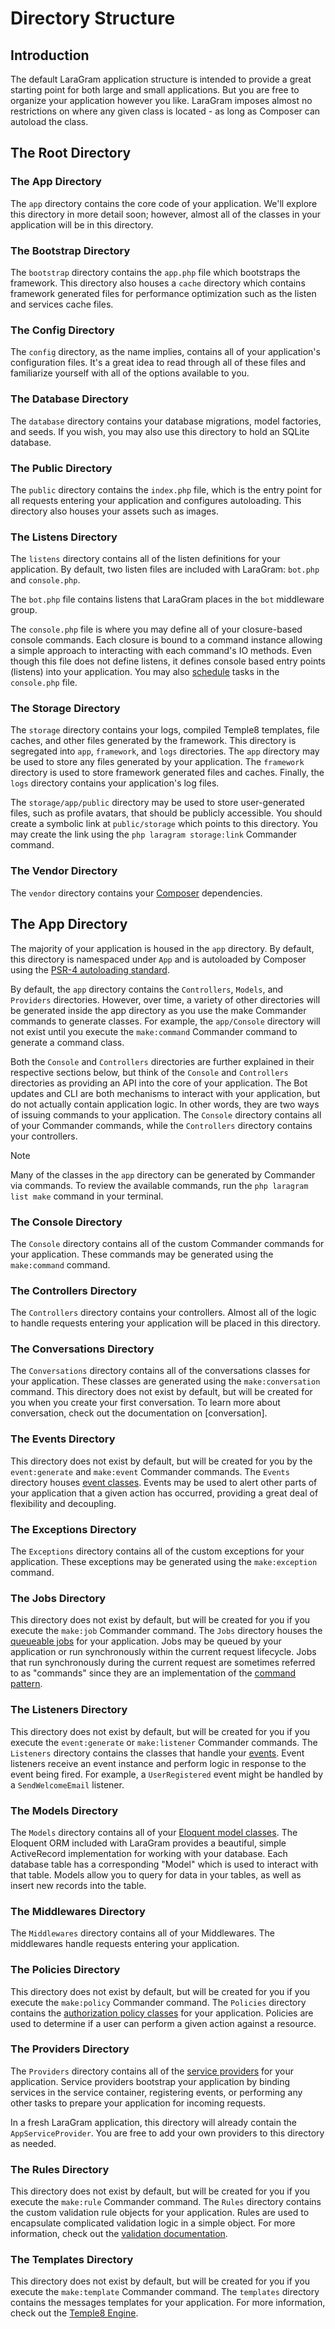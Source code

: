 # Directory Structure

<a name="introduction"></a>
## Introduction

The default LaraGram application structure is intended to provide a great starting point for both large and small applications. But you are free to organize your application however you like. LaraGram imposes almost no restrictions on where any given class is located - as long as Composer can autoload the class.

<a name="the-root-directory"></a>
## The Root Directory

<a name="the-root-app-directory"></a>
### The App Directory

The `app` directory contains the core code of your application. We'll explore this directory in more detail soon; however, almost all of the classes in your application will be in this directory.

<a name="the-bootstrap-directory"></a>
### The Bootstrap Directory

The `bootstrap` directory contains the `app.php` file which bootstraps the framework. This directory also houses a `cache` directory which contains framework generated files for performance optimization such as the listen and services cache files.

<a name="the-config-directory"></a>
### The Config Directory

The `config` directory, as the name implies, contains all of your application's configuration files. It's a great idea to read through all of these files and familiarize yourself with all of the options available to you.

<a name="the-database-directory"></a>
### The Database Directory

The `database` directory contains your database migrations, model factories, and seeds. If you wish, you may also use this directory to hold an SQLite database.

<a name="the-public-directory"></a>
### The Public Directory

The `public` directory contains the `index.php` file, which is the entry point for all requests entering your application and configures autoloading. This directory also houses your assets such as images.

<a name="the-listens-directory"></a>
### The Listens Directory

The `listens` directory contains all of the listen definitions for your application. By default, two listen files are included with LaraGram: `bot.php` and `console.php`.

The `bot.php` file contains listens that LaraGram places in the `bot` middleware group.

The `console.php` file is where you may define all of your closure-based console commands. Each closure is bound to a command instance allowing a simple approach to interacting with each command's IO methods. Even though this file does not define listens, it defines console based entry points (listens) into your application. You may also [schedule](/scheduling.md) tasks in the `console.php` file.

<a name="the-storage-directory"></a>
### The Storage Directory

The `storage` directory contains your logs, compiled Temple8 templates, file caches, and other files generated by the framework. This directory is segregated into `app`, `framework`, and `logs` directories. The `app` directory may be used to store any files generated by your application. The `framework` directory is used to store framework generated files and caches. Finally, the `logs` directory contains your application's log files.

The `storage/app/public` directory may be used to store user-generated files, such as profile avatars, that should be publicly accessible. You should create a symbolic link at `public/storage` which points to this directory. You may create the link using the `php laragram storage:link` Commander command.

<a name="the-vendor-directory"></a>
### The Vendor Directory

The `vendor` directory contains your [Composer](https://getcomposer.org) dependencies.

<a name="the-app-directory"></a>
## The App Directory

The majority of your application is housed in the `app` directory. By default, this directory is namespaced under `App` and is autoloaded by Composer using the [PSR-4 autoloading standard](https://www.php-fig.org/psr/psr-4/).

By default, the `app` directory contains the `Controllers`, `Models`, and `Providers` directories. However, over time, a variety of other directories will be generated inside the app directory as you use the make Commander commands to generate classes. For example, the `app/Console` directory will not exist until you execute the `make:command` Commander command to generate a command class.

Both the `Console` and `Controllers` directories are further explained in their respective sections below, but think of the `Console` and `Controllers` directories as providing an API into the core of your application. The Bot updates and CLI are both mechanisms to interact with your application, but do not actually contain application logic. In other words, they are two ways of issuing commands to your application. The `Console` directory contains all of your Commander commands, while the `Controllers` directory contains your controllers.

> [!NOTE]
> Many of the classes in the `app` directory can be generated by Commander via commands. To review the available commands, run the `php laragram list make` command in your terminal.

<a name="the-console-directory"></a>
### The Console Directory

The `Console` directory contains all of the custom Commander commands for your application. These commands may be generated using the `make:command` command.

<a name="the-controllers-directory"></a>
### The Controllers Directory

The `Controllers` directory contains your controllers. Almost all of the logic to handle requests entering your application will be placed in this directory.

<a name="the-conversations-directory"></a>
### The Conversations Directory

The `Conversations` directory contains all of the conversations classes for your application. These classes are generated using the `make:conversation` command. This directory does not exist by default, but will be created for you when you create your first conversation. To learn more about conversation, check out the documentation on [conversation].

<a name="the-events-directory"></a>
### The Events Directory

This directory does not exist by default, but will be created for you by the `event:generate` and `make:event` Commander commands. The `Events` directory houses [event classes](/events.md). Events may be used to alert other parts of your application that a given action has occurred, providing a great deal of flexibility and decoupling.

<a name="the-exceptions-directory"></a>
### The Exceptions Directory

The `Exceptions` directory contains all of the custom exceptions for your application. These exceptions may be generated using the `make:exception` command.

<a name="the-jobs-directory"></a>
### The Jobs Directory

This directory does not exist by default, but will be created for you if you execute the `make:job` Commander command. The `Jobs` directory houses the [queueable jobs](/queues.md) for your application. Jobs may be queued by your application or run synchronously within the current request lifecycle. Jobs that run synchronously during the current request are sometimes referred to as "commands" since they are an implementation of the [command pattern](https://en.wikipedia.org/wiki/Command_pattern).

<a name="the-listeners-directory"></a>
### The Listeners Directory

This directory does not exist by default, but will be created for you if you execute the `event:generate` or `make:listener` Commander commands. The `Listeners` directory contains the classes that handle your [events](/events.md). Event listeners receive an event instance and perform logic in response to the event being fired. For example, a `UserRegistered` event might be handled by a `SendWelcomeEmail` listener.

<a name="the-models-directory"></a>
### The Models Directory

The `Models` directory contains all of your [Eloquent model classes](/eloquent.md). The Eloquent ORM included with LaraGram provides a beautiful, simple ActiveRecord implementation for working with your database. Each database table has a corresponding "Model" which is used to interact with that table. Models allow you to query for data in your tables, as well as insert new records into the table.

<a name="the-middlewares-directory"></a>
### The Middlewares Directory

The `Middlewares` directory contains all of your Middlewares. The middlewares handle requests entering your application.

<a name="the-policies-directory"></a>
### The Policies Directory

This directory does not exist by default, but will be created for you if you execute the `make:policy` Commander command. The `Policies` directory contains the [authorization policy classes](/authorization.md) for your application. Policies are used to determine if a user can perform a given action against a resource.

<a name="the-providers-directory"></a>
### The Providers Directory

The `Providers` directory contains all of the [service providers](/providers.md) for your application. Service providers bootstrap your application by binding services in the service container, registering events, or performing any other tasks to prepare your application for incoming requests.

In a fresh LaraGram application, this directory will already contain the `AppServiceProvider`. You are free to add your own providers to this directory as needed.

<a name="the-rules-directory"></a>
### The Rules Directory

This directory does not exist by default, but will be created for you if you execute the `make:rule` Commander command. The `Rules` directory contains the custom validation rule objects for your application. Rules are used to encapsulate complicated validation logic in a simple object. For more information, check out the [validation documentation](/validation.md).

<a name="the-templates-directory"></a>
### The Templates Directory

This directory does not exist by default, but will be created for you if you execute the `make:template` Commander command. The `templates` directory contains the messages templates for your application. For more information, check out the [Temple8 Engine](/temple8.md).
